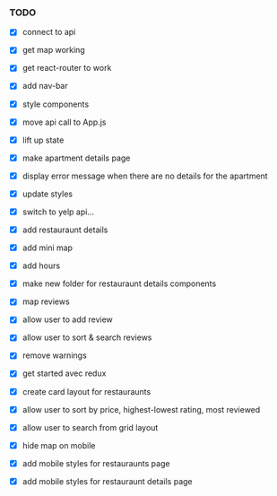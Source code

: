 ### TODO

- [x] connect to api
- [x] get map working
- [x] get react-router to work
- [x] add nav-bar
- [x] style components
- [x] move api call to App.js
- [x] lift up state
- [x] make apartment details page
- [x] display error message when there are no details for the apartment
- [x] update styles
- [x] switch to yelp api...
- [x] add restauraunt details 
- [x] add mini map
- [x] add hours 
- [x] make new folder for restauraunt details components 
- [x] map reviews
- [x] allow user to add review
- [x] allow user to sort & search reviews
- [x] remove warnings
- [x] get started avec redux
- [x] create card layout for restauraunts
- [x] allow user to sort by price, highest-lowest rating, most reviewed
- [x] allow user to search from grid layout
- [x] hide map on mobile
- [x] add mobile styles for restauraunts page
- [x] add mobile styles for restauraunt details page



